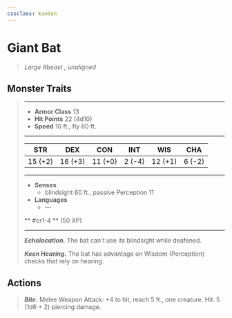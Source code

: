 ```yaml
---
cssclass: kanban
---
```


# Giant Bat
>*Large #beast , unaligned*
## Monster Traits
>___
>- **Armor Class** 13
>- **Hit Points** 22 (4d10)
>- **Speed** 10 ft., fly 60 ft.
>___
>|STR|DEX|CON|INT|WIS|CHA|
>|:---:|:---:|:---:|:---:|:---:|:---:|
>|15 (+2)|16 (+3)|11 (+0)|2 (-4)|12 (+1)|6 (-2)|
>___
>- **Senses**
>	 - blindsight 60 ft., passive Perception 11
>- **Languages**
>	 - —
>
> ** #cr1-4 ** (50 XP)
>___
>***Echolocation.*** The bat can't use its blindsight while deafened.  
>
>***Keen Hearing.*** The bat has advantage on Wisdom (Perception) checks that rely on hearing.  
>
## Actions
>***Bite.*** Melee Weapon Attack: +4 to hit, reach 5 ft., one creature. Hit: 5 (1d6 + 2) piercing damage.